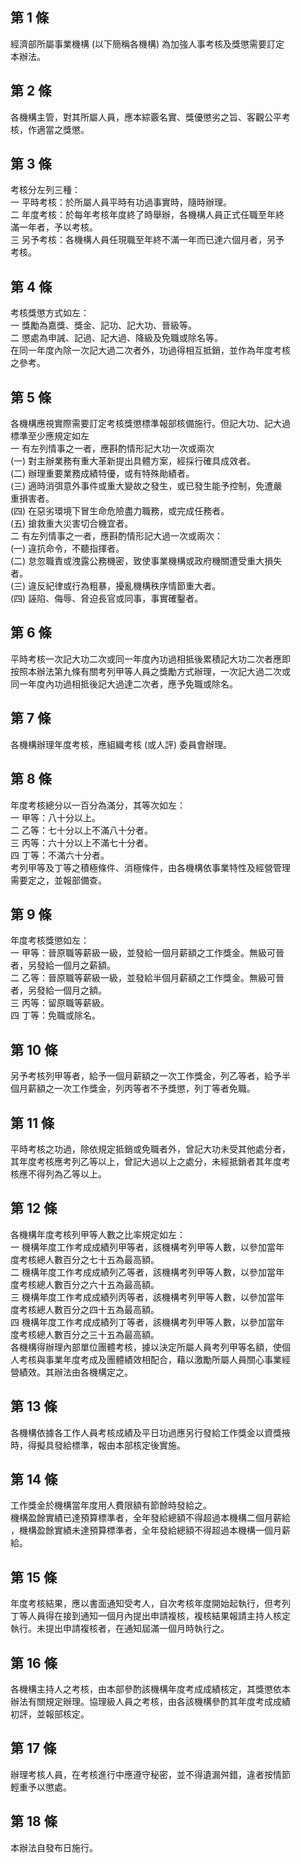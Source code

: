 第 1 條
-------
經濟部所屬事業機構 (以下簡稱各機構) 為加強人事考核及獎懲需要訂定  
本辦法。

第 2 條
-------
各機構主管，對其所屬人員，應本綜覈名實、獎優懲劣之旨、客觀公平考  
核，作適當之獎懲。

第 3 條
-------
考核分左列三種：  
一  平時考核：於所屬人員平時有功過事實時，隨時辦理。  
二  年度考核：於每年考核年度終了時舉辦，各機構人員正式任職至年終  
    滿一年者，予以考核。  
三  另予考核：各機構人員任現職至年終不滿一年而已達六個月者，另予  
    考核。

第 4 條
-------
考核獎懲方式如左：  
一  獎勵為嘉獎、獎金、記功、記大功、晉級等。  
二  懲處為申誡、記過、記大過、降級及免職或除名等。  
在同一年度內除一次記大過二次者外，功過得相互抵銷，並作為年度考核  
之參考。

第 5 條
-------
各機構應視實際需要訂定考核獎懲標準報部核備施行。但記大功、記大過  
標準至少應規定如左  
一  有左列情事之一者，應斟酌情形記大功一次或兩次  
 (一) 對主辦業務有重大革新提出具體方案，經採行確具成效者。  
 (二) 辦理重要業務成績特優，或有特殊勛績者。  
 (三) 適時消弭意外事件或重大變故之發生，或已發生能予控制，免遭嚴  
      重損害者。  
 (四) 在惡劣環境下冒生命危險盡力職務，或完成任務者。  
 (五) 搶救重大災害切合機宜者。  
二  有左列情事之一者，應斟酌情形記大過一次或兩次：  
 (一) 違抗命令，不聽指揮者。  
 (二) 怠忽職責或洩露公務機密，致使事業機構或政府機關遭受重大損失  
      者。  
 (三) 違反紀律或行為粗暴，擾亂機構秩序情節重大者。  
 (四) 誣陷、侮辱、脅迫長官或同事，事實確鑿者。

第 6 條
-------
平時考核一次記大功二次或同一年度內功過相抵後累積記大功二次者應即  
按照本辦法第九條有關考列甲等人員之獎勵方式辦理，一次記大過二次或  
同一年度內功過相抵後記大過達二次者，應予免職或除名。

第 7 條
-------
各機構辦理年度考核，應組織考核 (或人評) 委員會辦理。

第 8 條
-------
年度考核總分以一百分為滿分，其等次如左：  
一  甲等：八十分以上。  
二  乙等：七十分以上不滿八十分者。  
三  丙等：六十分以上不滿七十分者。  
四  丁等：不滿六十分者。  
考列甲等及丁等之積極條件、消極條件，由各機構依事業特性及經營管理  
需要定之，並報部備查。

第 9 條
-------
年度考核獎懲如左：  
一  甲等：晉原職等薪級一級，並發給一個月薪額之工作獎金。無級可晉  
    者，另發給一個月之薪額。  
二  乙等：晉原職等薪級一級，並發給半個月薪額之工作獎金。無級可晉  
    者，另發給一個月之額。  
三  丙等：留原職等薪級。  
四  丁等：免職或除名。

第 10 條
--------
另予考核列甲等者，給予一個月薪額之一次工作獎金，列乙等者，給予半  
個月薪額之一次工作獎金，列丙等者不予獎懲，列丁等者免職。

第 11 條
--------
平時考核之功過，除依規定抵銷或免職者外，曾記大功未受其他處分者，  
其年度考核應考列乙等以上，曾記大過以上之處分，未經抵銷者其年度考  
核應不得列為乙等以上。

第 12 條
--------
各機構年度考核列甲等人數之比率規定如左：  
一  機構年度工作考成成績列甲等者，該機構考列甲等人數，以參加當年  
    度考核總人數百分之七十五為最高額。  
二  機構年度工作考成成績列乙等者，該機構考列甲等人數，以參加當年  
    度考核總人數百分之六十五為最高額。  
三  機構年度工作考成成績列丙等者，該機構考列甲等人數，以參加當年  
    度考核總人數百分之四十五為最高額。  
四  機構年度工作考成成績列丁等者，該機構考列甲等人數，以參加當年  
    度考核總人數百分之三十五為最高額。  
各機構得辦理內部單位團體考核，據以決定所屬人員考列甲等名額，使個  
人考核與事業年度考成及團體績效相配合，藉以激勵所屬人員關心事業經  
營績效。其辦法由各機構定之。

第 13 條
--------
各機構依據各工作人員考核成績及平日功過應另行發給工作獎金以資獎掖  
時，得擬具發給標準，報由本部核定後實施。

第 14 條
--------
工作獎金於機構當年度用人費限額有節餘時發給之。  
機構盈餘實績已達預算標準者，全年發給總額不得超過本機構二個月薪給  
，機構盈餘實績未達預算標準者，全年發給總額不得超過本機構一個月薪  
給。

第 15 條
--------
年度考核結果，應以書面通知受考人，自次考核年度開始起執行，但考列  
丁等人員得在接到通知一個月內提出申請複核，複核結果報請主持人核定  
執行。未提出申請複核者，在通知屆滿一個月時執行之。

第 16 條
--------
各機構主持人之考核，由本部參酌該機構年度考成成績核定，其獎懲依本  
辦法有關規定辦理。協理級人員之考核，由各該機構參酌其年度考成成績  
初評，並報部核定。

第 17 條
--------
辦理考核人員，在考核進行中應遵守秘密，並不得遺漏舛錯，違者按情節  
輕重予以懲處。

第 18 條
--------
本辦法自發布日施行。

